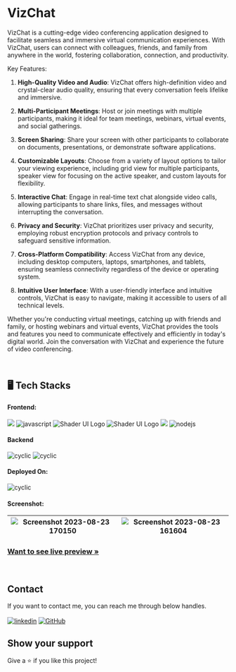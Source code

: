 <h1 align="">VizChat</h1>

VizChat is a cutting-edge video conferencing application designed to facilitate seamless and immersive virtual communication experiences. With VizChat, users can connect with colleagues, friends, and family from anywhere in the world, fostering collaboration, connection, and productivity.


Key Features:

1. **High-Quality Video and Audio**: VizChat offers high-definition video and crystal-clear audio quality, ensuring that every conversation feels lifelike and immersive.

2. **Multi-Participant Meetings**: Host or join meetings with multiple participants, making it ideal for team meetings, webinars, virtual events, and social gatherings.

3. **Screen Sharing**: Share your screen with other participants to collaborate on documents, presentations, or demonstrate software applications.

4. **Customizable Layouts**: Choose from a variety of layout options to tailor your viewing experience, including grid view for multiple participants, speaker view for focusing on the active speaker, and custom layouts for flexibility.

5. **Interactive Chat**: Engage in real-time text chat alongside video calls, allowing participants to share links, files, and messages without interrupting the conversation.

6. **Privacy and Security**: VizChat prioritizes user privacy and security, employing robust encryption protocols and privacy controls to safeguard sensitive information.

7. **Cross-Platform Compatibility**: Access VizChat from any device, including desktop computers, laptops, smartphones, and tablets, ensuring seamless connectivity regardless of the device or operating system.

8. **Intuitive User Interface**: With a user-friendly interface and intuitive controls, VizChat is easy to navigate, making it accessible to users of all technical levels.

Whether you're conducting virtual meetings, catching up with friends and family, or hosting webinars and virtual events, VizChat provides the tools and features you need to communicate effectively and efficiently in today's digital world. Join the conversation with VizChat and experience the future of video conferencing.

   
<br />

<h2 align="">🖥️ Tech Stacks</h2>

<h4 align="">Frontend:</h4>

<p align="">
   <img src="https://img.shields.io/badge/Next.js-000?logo=nextdotjs&logoColor=fff&style=for-the-badge" >
  <img src="https://img.shields.io/badge/TypeScript-3178C6?logo=typescript&logoColor=fff&style=for-the-badge" alt="javascript" />
  <img src="https://img.shields.io/badge/shadcn%2Fui-000?logo=shadcnui&logoColor=fff&style=for-the-badge" alt="Shader UI Logo"/>
  <img src="https://img.shields.io/badge/HTML5-E34F26?logo=html5&logoColor=fff&style=for-the-badge" alt="Shader UI Logo"/>
  <img src = "https://img.shields.io/badge/-CSS3-1572B6?style=for-the-badge&logo=css3&logoColor=white">
  <img src="https://img.shields.io/badge/Tailwind_CSS-27374D?style=for-the-badge&logo=tailwind-css&" alt="nodejs" />
 
</p>

<h4 align="">Backend</h4>

<p align="">
 
   <img src="https://img.shields.io/badge/stream-blue?logo=streamlit&logoColor=fff&style=for-the-badge" alt="cyclic" />
   <img src="https://img.shields.io/badge/Clerk-6C47FF?logo=clerk&logoColor=fff&style=for-the-badge" alt="cyclic" />
</p>

<h4 align="">Deployed On:</h4>

<p align="">
  <img src="https://img.shields.io/badge/Vercel-000000?style=for-the-badge&logo=vercel&logoColor=white" alt="cyclic" />
</p>

<h4 align="">Screenshot:</h4>

![Screenshot 2023-08-23 170150](https://github.com/gurrudev/HopeHarbor/assets/80522156/7bd52ea1-ed6a-4109-86ec-30a1f24c5fc0) | ![Screenshot 2023-08-23 161604](https://github.com/gurrudev/HopeHarbor/assets/80522156/ae98695d-4325-4a39-a510-fb8227f7bf89) |
| :---: | :---: | 

<h3 align=""><a href="https://vizchat.vercel.app/"><strong>Want to see live preview »</strong></a></h3>


<br />



## Contact

If you want to contact me, you can reach me through below handles. <br /><br />
[![linkedin](https://img.shields.io/badge/Ashutosh_Pawar-0077B5?style=for-the-badge&logo=linkedin&logoColor=white)](https://www.linkedin.com/in/gurrudev/)
[![GitHub](https://img.shields.io/badge/gurrudev-27374D?style=for-the-badge&logo=Github&logoColor=white)](https://github.com/gurrudev)


## Show your support

Give a ⭐️ if you like this project!
